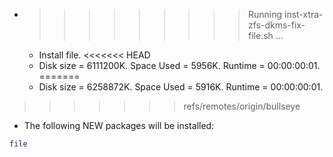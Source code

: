 * >>>>>>>>> Running inst-xtra-zfs-dkms-fix-file.sh ...
  * Install file.
<<<<<<< HEAD
  * Disk size = 6111200K. Space Used = 5956K. Runtime = 00:00:00:01.
=======
  * Disk size = 6258872K. Space Used = 5916K. Runtime = 00:00:00:01.
>>>>>>> refs/remotes/origin/bullseye
  * The following NEW packages will be installed:
  ```bash
file
  ```
